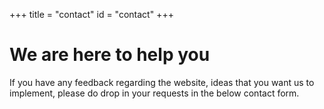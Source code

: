 +++
title = "contact"
id = "contact"
+++

# We are here to help you

If you have any feedback regarding the website, ideas that you want us to implement, please do drop in your requests in the below contact form. 